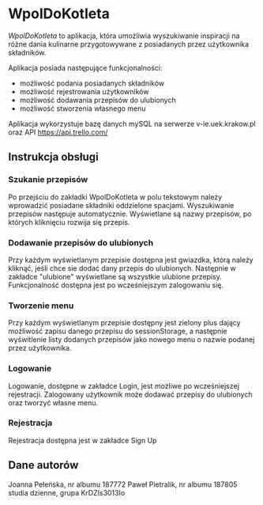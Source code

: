 # WpolDoKotleta
_WpolDoKotleta_ to aplikacja, która umożliwia wyszukiwanie inspiracji na różne dania kulinarne przygotowywane z posiadanych przez użytkownika składników.

Aplikacja posiada następujące funkcjonalności:
- możliwość podania posiadanych składników
- możliwość rejestrowania użytkowników
- możliwość dodawania przepisów do ulubionych
- możliwość stworzenia własnego menu

Aplikacja wykorzystuje bazę danych mySQL na serwerze v-ie.uek.krakow.pl oraz API https://api.trello.com/

## Instrukcja obsługi
### Szukanie przepisów
Po przejściu do zakładki WpolDoKotleta w polu tekstowym należy wprowadzić posiadane składniki oddzielone spacjami. Wyszukiwanie przepisów następuje automatycznie. Wyświetlane są nazwy przepisów, po których kliknięciu rozwija się przepis.
### Dodawanie przepisów do ulubionych
Przy każdym wyświetlanym przepisie dostępna jest gwiazdka, którą należy kliknąć, jeśli chce sie dodać dany przepis do ulubionych. Następnie w zakładce "ulubione" wyświetlane są wszystkie ulubione przepisy. Funkcjonalność dostępna jest po wcześniejszym zalogowaniu się.
### Tworzenie menu
Przy każdym wyświetlanym przepisie dostępny jest zielony plus dający możliwość zapisu danego przepisu do sessionStorage, a następnie wyświtlenie listy dodanych przepisów jako nowego menu o nazwie podanej przez użytkownika.
### Logowanie
Logowanie, dostępne w zakładce Login, jest możliwe po wcześniejszej rejestracji. Zalogowany użytkownik może dodawać przepisy do ulubionych oraz tworzyć własne menu.
### Rejestracja
Rejestracja dostępna jest w zakładce Sign Up

## Dane autorów
Joanna Pełeńska, nr albumu 187772
Paweł Pietralik, nr albumu 187805
studia dzienne, grupa KrDZIs3013Io
